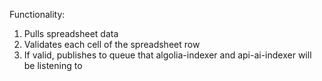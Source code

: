 Functionality:
1. Pulls spreadsheet data
2. Validates each cell of the spreadsheet row
3. If valid, publishes to queue that algolia-indexer and api-ai-indexer will be listening to

